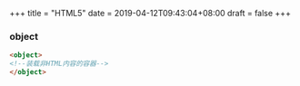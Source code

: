 +++
title = "HTML5"
date = 2019-04-12T09:43:04+08:00
draft = false
+++
### object
```html
<object>
<!--装载非HTML内容的容器-->
</object>
```